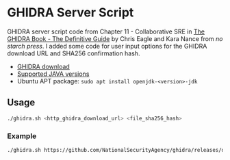 # GHIDRA Server Script
GHIDRA server script code from Chapter 11 - Collaborative SRE in [The GHIDRA Book - The Definitive Guide](https://nostarch.com/GhidraBook) by Chris Eagle and Kara Nance from *no starch press*.  I added some code for user input options for the GHIDRA download URL and SHA256 confirmation hash.

* [GHIDRA download](https://github.com/NationalSecurityAgency/ghidra/releases)
* [Supported JAVA versions](https://htmlpreview.github.io/?https://github.com/NationalSecurityAgency/ghidra/blob/Ghidra_10.3.2_build/GhidraDocs/InstallationGuide.html#Requirements)
* Ubuntu APT package: `sudo apt install openjdk-<version>-jdk`

## Usage
```bash
./ghidra.sh <http_ghidra_download_url> <file_sha256_hash>
```

### Example
```bash
./ghidra.sh https://github.com/NationalSecurityAgency/ghidra/releases/download/Ghidra_10.3.2_build/ghidra_10.3.2_PUBLIC_20230711.zip a658677a87d0be12ab65bd7962f471875b81a2dd2ea35d69cc3201555ca1bd6f
```
